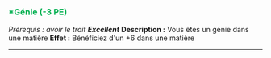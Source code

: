 ### <span style="color:rgb(0, 176, 80)">*Génie (-3 PE)</span>
*Prérequis : avoir le trait **Excellent***
**Description :** Vous êtes un génie dans une matière
**Effet :** Bénéficiez d'un +6 dans une matière

---